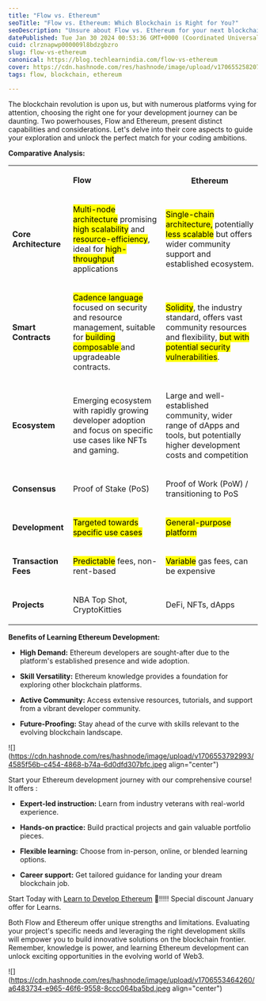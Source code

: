 ```yaml
---
title: "Flow vs. Ethereum"
seoTitle: "Flow vs. Ethereum: Which Blockchain is Right for You?"
seoDescription: "Unsure about Flow vs. Ethereum for your next blockchain project? Explore architecture, smart contracts, ecosystems & development landscapes to choose the pe"
datePublished: Tue Jan 30 2024 00:53:36 GMT+0000 (Coordinated Universal Time)
cuid: clrznapwp000009l8bdzgbzro
slug: flow-vs-ethereum
canonical: https://blog.techlearnindia.com/flow-vs-ethereum
cover: https://cdn.hashnode.com/res/hashnode/image/upload/v1706552582072/d744004b-205f-4ff9-bcb3-f4c042d99e4b.png
tags: flow, blockchain, ethereum

---
```


The blockchain revolution is upon us, but with numerous platforms vying for attention, choosing the right one for your development journey can be daunting. Two powerhouses, Flow and Ethereum, present distinct capabilities and considerations. Let's delve into their core aspects to guide your exploration and unlock the perfect match for your coding ambitions.

**Comparative Analysis:**

<table><tbody><tr><th colspan="1" rowspan="1"><p></p></th><td colspan="1" rowspan="1"><p><strong>Flow</strong></p></td><th colspan="1" rowspan="1"><p><strong>Ethereum</strong></p></th></tr><tr><td colspan="1" rowspan="1"><p><strong>Core Architecture</strong></p></td><td colspan="1" rowspan="1"><p><mark>Multi-node architecture</mark> promising <mark>high scalability</mark> and <mark>resource-efficiency</mark>, ideal for <mark>high-throughput</mark> applications</p></td><td colspan="1" rowspan="1"><p><mark>Single-chain architecture,</mark> potentially <mark>less scalable</mark> but offers wider community support and established ecosystem.</p></td></tr><tr><td colspan="1" rowspan="1"><p><strong>Smart Contracts</strong></p></td><td colspan="1" rowspan="1"><p><mark>Cadence language</mark> focused on security and resource management, suitable for <mark>building composable </mark>and upgradeable contracts.</p></td><td colspan="1" rowspan="1"><p><mark>Solidity</mark>, the industry standard, offers vast community resources and flexibility, <mark>but with potential security vulnerabilities</mark>.</p></td></tr><tr><td colspan="1" rowspan="1"><p><strong>Ecosystem</strong></p></td><td colspan="1" rowspan="1"><p>Emerging ecosystem with rapidly growing developer adoption and focus on specific use cases like NFTs and gaming.</p></td><td colspan="1" rowspan="1"><p>Large and well-established community, wider range of dApps and tools, but potentially higher development costs and competition</p></td></tr><tr><td colspan="1" rowspan="1"><p><strong>Consensus</strong></p></td><td colspan="1" rowspan="1"><p>Proof of Stake (PoS)</p></td><td colspan="1" rowspan="1"><p>Proof of Work (PoW) / transitioning to PoS</p></td></tr><tr><td colspan="1" rowspan="1"><p><strong>Development</strong></p></td><td colspan="1" rowspan="1"><p><mark>Targeted towards specific use cases</mark></p></td><td colspan="1" rowspan="1"><p><mark>General-purpose platform</mark></p></td></tr><tr><td colspan="1" rowspan="1"><p><strong>Transaction Fees</strong></p></td><td colspan="1" rowspan="1"><p><mark>Predictable</mark> fees, non-rent-based</p></td><td colspan="1" rowspan="1"><p><mark>Variable</mark> gas fees, can be expensive</p></td></tr><tr><td colspan="1" rowspan="1"><p><strong>Projects</strong></p></td><td colspan="1" rowspan="1"><p>NBA Top Shot, CryptoKitties</p></td><td colspan="1" rowspan="1"><p>DeFi, NFTs, dApps</p></td></tr></tbody></table>

**Benefits of Learning Ethereum Development:**

* **High Demand:** Ethereum developers are sought-after due to the platform's established presence and wide adoption.
    
* **Skill Versatility:** Ethereum knowledge provides a foundation for exploring other blockchain platforms.
    
* **Active Community:** Access extensive resources, tutorials, and support from a vibrant developer community.
    
* **Future-Proofing:** Stay ahead of the curve with skills relevant to the evolving blockchain landscape.
    

![](https://cdn.hashnode.com/res/hashnode/image/upload/v1706553792993/4585f56b-c454-4868-b74a-6d0dfd307bfc.jpeg align="center")

Start your Ethereum development journey with our comprehensive course! It offers :

* **Expert-led instruction:** Learn from industry veterans with real-world experience.
    
* **Hands-on practice:** Build practical projects and gain valuable portfolio pieces.
    
* **Flexible learning:** Choose from in-person, online, or blended learning options.
    
* **Career support:** Get tailored guidance for landing your dream blockchain job.
    

Start Today with [Learn to Develop Ethereum](https://app.techlearnindia.com/blockchain/?coupon=LEARNING28) 🤗!!!!! Special discount January offer for Learns.

Both Flow and Ethereum offer unique strengths and limitations. Evaluating your project's specific needs and leveraging the right development skills will empower you to build innovative solutions on the blockchain frontier. Remember, knowledge is power, and learning Ethereum development can unlock exciting opportunities in the evolving world of Web3.

![](https://cdn.hashnode.com/res/hashnode/image/upload/v1706553464260/a6483734-e965-46f6-9558-8ccc064ba5bd.jpeg align="center")